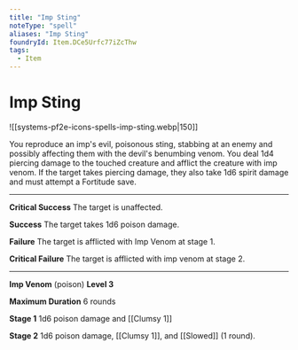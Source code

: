 ```yaml
---
title: "Imp Sting"
noteType: "spell"
aliases: "Imp Sting"
foundryId: Item.DCe5Urfc77iZcThw
tags:
  - Item
---
```


# Imp Sting
![[systems-pf2e-icons-spells-imp-sting.webp|150]]

You reproduce an imp's evil, poisonous sting, stabbing at an enemy and possibly affecting them with the devil's benumbing venom. You deal 1d4 piercing damage to the touched creature and afflict the creature with imp venom. If the target takes piercing damage, they also take 1d6 spirit damage and must attempt a Fortitude save.

* * *

**Critical Success** The target is unaffected.

**Success** The target takes 1d6 poison damage.

**Failure** The target is afflicted with Imp Venom at stage 1.

**Critical Failure** The target is afflicted with imp venom at stage 2.

* * *

**Imp Venom** (poison) **Level 3**

**Maximum Duration** 6 rounds

**Stage 1** 1d6 poison damage and [[Clumsy 1]]

**Stage 2** 1d6 poison damage, [[Clumsy 1]], and [[Slowed]] (1 round).
